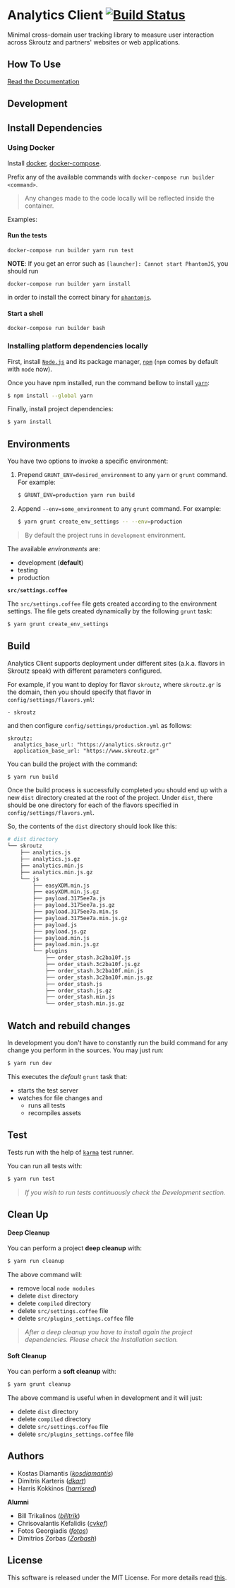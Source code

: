 # Analytics Client [![Build Status](https://travis-ci.org/skroutz/analytics.js.svg?branch=master)](https://travis-ci.org/skroutz/analytics.js)

Minimal cross-domain user tracking library to measure user interaction
across Skroutz and partners' websites or web applications.

## How To Use

[Read the Documentation](http://developer.skroutz.gr/analytics/)

## Development

## Install Dependencies

### Using Docker

Install [docker](https://docs.docker.com/engine/installation/),
[docker-compose](https://docs.docker.com/compose/install/).

Prefix any of the available commands with `docker-compose run builder
<command>`.

> Any changes made to the code locally will be reflected inside the
> container.

Examples:

#### Run the tests

```shell
docker-compose run builder yarn run test
```

**NOTE**: If you get an error such as `[launcher]: Cannot start PhantomJS`,
you should run
```
docker-compose run builder yarn install
```
in order to install the correct binary for [`phantomjs`](https://github.com/Medium/phantomjs).

#### Start a shell

```shell
docker-compose run builder bash
```

### Installing platform dependencies locally

First, install [`Node.js`](http://nodejs.org/) and its package
manager, [`npm`](https://github.com/npm/npm) (`npm` comes by default
with `node` now).

Once you have npm installed, run the command bellow to install
[`yarn`](https://github.com/yarnpkg/yarn):

```bash
$ npm install --global yarn
```

Finally, install project dependencies:

```bash
$ yarn install
```

## Environments

You have two options to invoke a specific environment:

 1. Prepend `GRUNT_ENV=desired_environment` to any `yarn` or `grunt`
    command. For example:

    ```bash
    $ GRUNT_ENV=production yarn run build
    ```

 2. Append `--env=some_environment` to any `grunt` command. For
    example:

    ```bash
    $ yarn grunt create_env_settings -- --env=production
    ```

> By default the project runs in `development` environment.

The available *environments* are:

 - development (**default**)
 - testing
 - production

**`src/settings.coffee`**

The `src/settings.coffee` file gets created according to the
environment settings. The file gets created dynamically by the
following `grunt` task:

```bash
$ yarn grunt create_env_settings
```

## Build

Analytics Client supports deployment under different sites
(a.k.a. flavors in Skroutz speak) with different parameters
configured.

For example, if you want to deploy for flavor `skroutz`, where
`skroutz.gr` is the domain, then you should specify that flavor
in `config/settings/flavors.yml`:

```
- skroutz
```

and then configure `config/settings/production.yml` as follows:

```
skroutz:
  analytics_base_url: "https://analytics.skroutz.gr"
  application_base_url: "https://www.skroutz.gr"
```

You can build the project with the command:

```bash
$ yarn run build
```

Once the build process is successfully completed you should end up
with a new `dist` directory created at the root of the project. Under
`dist`, there should be one directory for each of the flavors
specified in `config/settings/flavors.yml`.

So, the contents of the `dist` directory should look like this:

```bash
# dist directory
└── skroutz
    ├── analytics.js
    ├── analytics.js.gz
    ├── analytics.min.js
    ├── analytics.min.js.gz
    └── js
        ├── easyXDM.min.js
        ├── easyXDM.min.js.gz
        ├── payload.3175ee7a.js
        ├── payload.3175ee7a.js.gz
        ├── payload.3175ee7a.min.js
        ├── payload.3175ee7a.min.js.gz
        ├── payload.js
        ├── payload.js.gz
        ├── payload.min.js
        ├── payload.min.js.gz
        └── plugins
            ├── order_stash.3c2ba10f.js
            ├── order_stash.3c2ba10f.js.gz
            ├── order_stash.3c2ba10f.min.js
            ├── order_stash.3c2ba10f.min.js.gz
            ├── order_stash.js
            ├── order_stash.js.gz
            ├── order_stash.min.js
            └── order_stash.min.js.gz
```

## Watch and rebuild changes

In development you don't have to constantly run the build command for
any change you perform in the sources. You may just run:

```bash
$ yarn run dev
```

This executes the *default* `grunt` task that:

- starts the test server
- watches for file changes and
    - runs all tests
    - recompiles assets

## Test

Tests run with the help of [`karma`](http://karma-runner.github.io/)
test runner.

You can run all tests with:

```bash
$ yarn run test
```

> *If you wish to run tests continuously check the Development
> section.*

## Clean Up

#### Deep Cleanup
You can perform a project **deep cleanup** with:

```bash
$ yarn run cleanup
```

The above command will:

 -  remove local `node modules`
 -  delete `dist` directory
 -  delete `compiled` directory
 -  delete `src/settings.coffee` file
 -  delete `src/plugins_settings.coffee` file

> *After a deep cleanup you have to install again the project
> dependencies. Please check the Installation section.*

#### Soft Cleanup
You can perform a **soft cleanup** with:

```bash
$ yarn grunt cleanup
```

The above command is useful when in development and it will just:

 -  delete `dist` directory
 -  delete `compiled` directory
 -  delete `src/settings.coffee` file
 -  delete `src/plugins_settings.coffee` file

## Authors

- Kostas Diamantis (*[kosdiamantis](https://github.com/kosdiamantis)*)
- Dimitris Karteris (*[dkart](https://github.com/dkart)*)
- Harris Kokkinos (*[harrisred](https://github.com/harrisred)*)

**Alumni**

- Bill Trikalinos (*[billtrik](https://github.com/billtrik)*)
- Chrisovalantis Kefalidis (*[cvkef](https://github.com/cvkef)*)
- Fotos Georgiadis (*[fotos](https://github.com/fotos)*)
- Dimitrios Zorbas (*[Zorbash](https://github.com/Zorbash)*)

## License

This software is released under the MIT License. For more details read
[this](https://github.com/skroutz/analytics.js/blob/master/LICENSE.txt).
